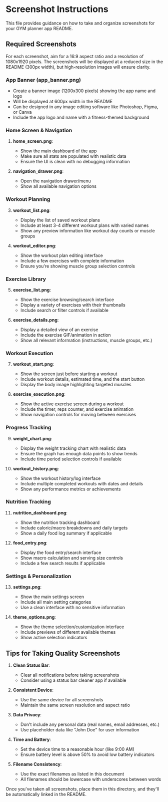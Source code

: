 # Screenshot Instructions

This file provides guidance on how to take and organize screenshots for your GYM planner app README.

## Required Screenshots

For each screenshot, aim for a 16:9 aspect ratio and a resolution of 1080x1920 pixels. The screenshots will be displayed at a reduced size in the README (300px width), but high-resolution images will ensure clarity.

### App Banner (app_banner.png)
- Create a banner image (1200x300 pixels) showing the app name and logo
- Will be displayed at 600px width in the README
- Can be designed in any image editing software like Photoshop, Figma, or Canva
- Include the app logo and name with a fitness-themed background

### Home Screen & Navigation
1. **home_screen.png**: 
   - Show the main dashboard of the app
   - Make sure all stats are populated with realistic data
   - Ensure the UI is clean with no debugging information

2. **navigation_drawer.png**:
   - Open the navigation drawer/menu
   - Show all available navigation options

### Workout Planning
3. **workout_list.png**:
   - Display the list of saved workout plans
   - Include at least 3-4 different workout plans with varied names
   - Show any preview information like workout day counts or muscle groups

4. **workout_editor.png**:
   - Show the workout plan editing interface
   - Include a few exercises with complete information
   - Ensure you're showing muscle group selection controls

### Exercise Library
5. **exercise_list.png**:
   - Show the exercise browsing/search interface
   - Display a variety of exercises with their thumbnails
   - Include search or filter controls if available

6. **exercise_details.png**:
   - Display a detailed view of an exercise
   - Include the exercise GIF/animation in action
   - Show all relevant information (instructions, muscle groups, etc.)

### Workout Execution
7. **workout_start.png**:
   - Show the screen just before starting a workout
   - Include workout details, estimated time, and the start button
   - Display the body image highlighting targeted muscles

8. **exercise_execution.png**:
   - Show the active exercise screen during a workout
   - Include the timer, reps counter, and exercise animation
   - Show navigation controls for moving between exercises

### Progress Tracking
9. **weight_chart.png**:
   - Display the weight tracking chart with realistic data
   - Ensure the graph has enough data points to show trends
   - Include time period selection controls if available

10. **workout_history.png**:
    - Show the workout history/log interface
    - Include multiple completed workouts with dates and details
    - Show any performance metrics or achievements

### Nutrition Tracking
11. **nutrition_dashboard.png**:
    - Show the nutrition tracking dashboard
    - Include caloric/macro breakdowns and daily targets
    - Show a daily food log summary if applicable

12. **food_entry.png**:
    - Display the food entry/search interface
    - Show macro calculation and serving size controls
    - Include a few search results if applicable

### Settings & Personalization
13. **settings.png**:
    - Show the main settings screen
    - Include all main setting categories
    - Use a clean interface with no sensitive information

14. **theme_options.png**:
    - Show the theme selection/customization interface
    - Include previews of different available themes
    - Show active selection indicators

## Tips for Taking Quality Screenshots

1. **Clean Status Bar**: 
   - Clear all notifications before taking screenshots
   - Consider using a status bar cleaner app if available

2. **Consistent Device**:
   - Use the same device for all screenshots
   - Maintain the same screen resolution and aspect ratio

3. **Data Privacy**:
   - Don't include any personal data (real names, email addresses, etc.)
   - Use placeholder data like "John Doe" for user information

4. **Time and Battery**:
   - Set the device time to a reasonable hour (like 9:00 AM)
   - Ensure battery level is above 50% to avoid low battery indicators

5. **Filename Consistency**:
   - Use the exact filenames as listed in this document
   - All filenames should be lowercase with underscores between words

Once you've taken all screenshots, place them in this directory, and they'll be automatically linked in the README. 